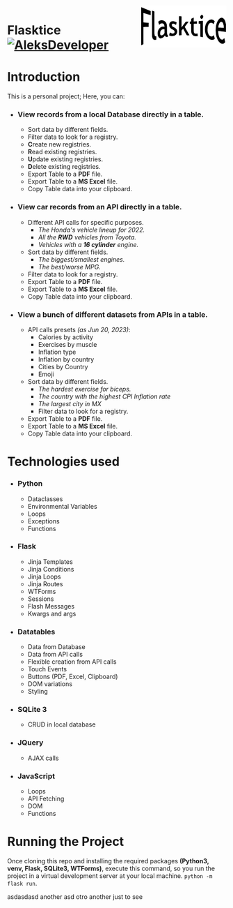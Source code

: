 <img src="icon.png" align="right" />

# Flasktice [![AleksDeveloper](https://cdn.jsdelivr.net/gh/sindresorhus/awesome@d7305f38d29fed78fa85652e3a63e154dd8e8829/media/badge.svg)](https://github.com/AleksDeveloper)

# Introduction
This is a personal project; Here, you can:
- ### View records from a local Database directly in a table.
  - Sort data by different fields.
  - Filter data to look for a registry.
  - **C**reate new registries.
  - **R**ead existing registries.
  - **U**pdate existing registries.
  - **D**elete existing registries.
  - Export Table to a **PDF** file.
  - Export Table to a **MS Excel** file.
  - Copy Table data into your clipboard.
- ### View car records from an API directly in a table.
  - Different API calls for specific purposes.
    - _The Honda's vehicle lineup for 2022._
    - _All the **RWD** vehicles from Toyota._
    - _Vehicles with a **16 cylinder** engine._ 
  - Sort data by different fields.
    - _The biggest/smallest engines._
    - _The best/worse MPG._
  - Filter data to look for a registry.
  - Export Table to a **PDF** file.
  - Export Table to a **MS Excel** file.
  - Copy Table data into your clipboard.
- ### View a bunch of different datasets from APIs in a table.
  - API calls presets _(as Jun 20, 2023)_:
    - Calories by activity
    - Exercises by muscle
    - Inflation type
    - Inflation by country
    - Cities by Country
    - Emoji
  - Sort data by different fields.
    - _The hardest exercise for biceps._
    - _The country with the highest CPI Inflation rate_
    - _The largest city in MX_
    - Filter data to look for a registry.
  - Export Table to a **PDF** file.
  - Export Table to a **MS Excel** file.
  - Copy Table data into your clipboard.

# Technologies used
- ### Python
  - Dataclasses
  - Environmental Variables
  - Loops
  - Exceptions
  - Functions
- ### Flask
  - Jinja Templates
  - Jinja Conditions
  - Jinja Loops
  - Jinja Routes
  - WTForms
  - Sessions
  - Flash Messages
  - Kwargs and args
- ### Datatables
  - Data from Database
  - Data from API calls
  - Flexible creation from API calls
  - Touch Events
  - Buttons (PDF, Excel, Clipboard)
  - DOM variations
  - Styling
- ### SQLite 3
  - CRUD in local database
- ### JQuery
  - AJAX calls
- ### JavaScript
  - Loops
  - API Fetching
  - DOM
  - Functions

# Running the Project
Once cloning this repo and installing the required packages **(Python3, venv, Flask, SQLite3, WTForms)**, execute this command, so you run the project in a virtual development server at your local machine.
`python -m flask run`.

asdasdasd another asd otro another
just to see
